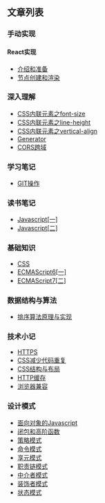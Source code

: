 ## 文章列表

### 手动实现
#### React实现
- [介绍和准备](https://github.com/xwchris/blog/issues/41)
- [节点创建和渲染](https://github.com/xwchris/blog/issues/42)

### 深入理解
- [CSS内联元素之font-size](https://github.com/xwchris/blog/issues/13)
- [CSS内联元素之line-height](https://github.com/xwchris/blog/issues/15)
- [CSS内联元素之vertical-align](https://github.com/xwchris/blog/issues/16)
- [Generator](https://github.com/xwchris/blog/issues/14)
- [CORS跨域](https://github.com/xwchris/blog/issues/37)

### 学习笔记
- [GIT操作](https://github.com/xwchris/blog/issues/1)

### 读书笔记
- [Javascript[一]](https://github.com/xwchris/blog/issues/2)
- [Javascript[二]](https://github.com/xwchris/blog/issues/3)

### 基础知识
- [CSS](https://github.com/xwchris/blog/issues/6)
- [ECMAScript6[一]](https://github.com/xwchris/blog/issues/4)
- [ECMAScript7[二]](https://github.com/xwchris/blog/issues/5)

### 数据结构与算法
- [排序算法原理与实现](https://github.com/xwchris/blog/issues/7)

### 技术小记
- [HTTPS](https://github.com/xwchris/blog/issues/17)
- [CSS减少代码重复](https://github.com/xwchris/blog/issues/18)
- [CSS结构与布局](https://github.com/xwchris/blog/issues/19)
- [HTTP缓存](https://github.com/xwchris/blog/issues/20)
- [浏览器兼容](https://github.com/xwchris/blog/issues/37)

### 设计模式
- [面向对象的Javascript](https://github.com/xwchris/blog/issues/21)
- [闭包和高阶函数](https://github.com/xwchris/blog/issues/22)
- [策略模式](https://github.com/xwchris/blog/issues/23)
- [命令模式](https://github.com/xwchris/blog/issues/24)
- [享元模式](https://github.com/xwchris/blog/issues/25)
- [职责链模式](https://github.com/xwchris/blog/issues/26)
- [中介者模式](https://github.com/xwchris/blog/issues/27)
- [装饰者模式](https://github.com/xwchris/blog/issues/28)
- [状态模式](https://github.com/xwchris/blog/issues/29)


